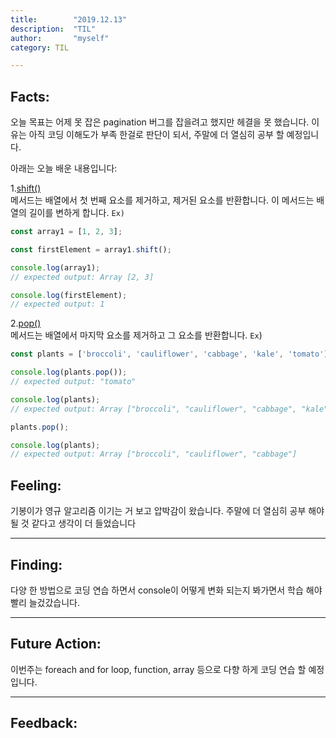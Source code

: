 ```yaml
---
title:        "2019.12.13"
description:  "TIL"
author:       "myself"
category: TIL

---
```


<h2><strong>Facts:</strong></h2> 
오늘 목표는 어제 못 잡은 pagination 버그를 잡을려고 했지만 헤결을 못 했습니다. 이유는 아직 코딩 이해도가 부족 한걸로 판단이 되서, 주말에 더 열심히 공부 할 예정입니다.

아래는 오늘 배운 내용입니다:

1.[shift()](https://developer.mozilla.org/ko/docs/Web/JavaScript/Reference/Global_Objects/Array/shift) <br>
메서드는 배열에서 첫 번째 요소를 제거하고, 제거된 요소를 반환합니다. 이 메서드는 배열의 길이를 변하게 합니다.
`Ex)`
```JavaScript
const array1 = [1, 2, 3];

const firstElement = array1.shift();

console.log(array1);
// expected output: Array [2, 3]

console.log(firstElement);
// expected output: 1
```

2.[pop()](https://developer.mozilla.org/ko/docs/Web/JavaScript/Reference/Global_Objects/Array/pop) <br>
메서드는 배열에서 마지막 요소를 제거하고 그 요소를 반환합니다.
`Ex`)
```JavaScript
const plants = ['broccoli', 'cauliflower', 'cabbage', 'kale', 'tomato'];

console.log(plants.pop());
// expected output: "tomato"

console.log(plants);
// expected output: Array ["broccoli", "cauliflower", "cabbage", "kale"]

plants.pop();

console.log(plants);
// expected output: Array ["broccoli", "cauliflower", "cabbage"]
```

<h2> Feeling:</h2>
기봉이가 영규 알고리즘 이기는 거 보고 압박감이 왔습니다. 주말에 더 열심히 공부 해야 될 것 같다고 생각이 더 들었습니다

---
<h2>Finding:</h2>
다양 한 방법으로 코딩 연습 하면서 console이 어떻게 변화 되는지 봐가면서 학습 해야 빨리 늘겄갔습니다. 

---
<h2>Future Action:</h2>
이번주는 foreach and for loop, function, array 등으로 다향 하게 코딩 연습 할 예정입니다. 

---
<h2>Feedback:</h2>
 